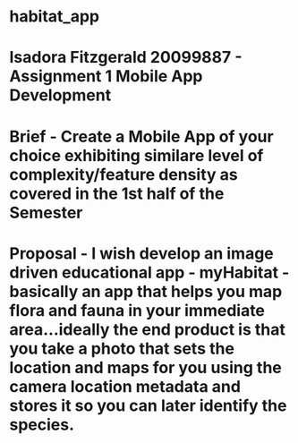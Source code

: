 # habitat_app
# Isadora Fitzgerald 20099887 - Assignment 1 Mobile App Development
# Brief - Create a Mobile App of your choice exhibiting similare level of complexity/feature density as covered in the 1st half of the Semester
# Proposal - I wish develop an image driven educational app - myHabitat -basically an app that helps you map flora and fauna in your immediate area…ideally the end product is that you take a photo that sets the location and maps for you using the camera location metadata and stores it so you can later identify the species.
